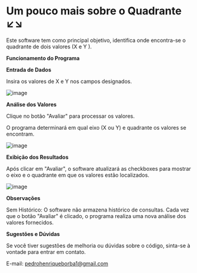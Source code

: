 # Um pouco mais sobre o Quadrante ↙↘

Este software tem como principal objetivo, identifica onde encontra-se o quadrante de dois valores (X e Y ).

**Funcionamento do Programa**

**Entrada de Dados**

Insira os valores de X e Y nos campos designados.

![image](https://github.com/user-attachments/assets/4cc87eef-9271-4ccb-9015-ea5260bab9a4)

**Análise dos Valores**

Clique no botão "Avaliar" para processar os valores.

O programa determinará em qual eixo (X ou Y) e quadrante os valores se encontram.

![image](https://github.com/user-attachments/assets/3962df06-6974-4926-9970-3a0534a0112d)

**Exibição dos Resultados**

Após clicar em "Avaliar", o software atualizará as checkboxes para mostrar o eixo e o quadrante em que os valores estão localizados.
  
![image](https://github.com/user-attachments/assets/150681ad-86c8-42da-b219-8f7d0dde8d8d)

**Observações**

Sem Histórico: O software não armazena histórico de consultas. Cada vez que o botão "Avaliar" é clicado, o programa realiza uma nova análise dos valores fornecidos.

**Sugestões e Dúvidas**

Se você tiver sugestões de melhoria ou dúvidas sobre o código, sinta-se à vontade para entrar em contato.

E-mail: pedrohenriqueborba1@gmail.com

